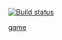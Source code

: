 [![Build status](https://ci.appveyor.com/api/projects/status/oujid6ccit15o4pf?svg=true)](https://ci.appveyor.com/project/Yushkevich-A-A/goblin-game)

[game](https://yushkevich-a-a.github.io/goblin_game/)